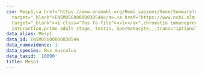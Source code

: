 ```yaml
---
csv: Mesp1,<a href="https://www.ensembl.org/Homo_sapiens/Gene/Summary?db=core;g=ENSMUSG00000030544"
  target="_blank">ENSMUSG00000030544</a>,<a href="https://www.ncbi.nlm.nih.gov/pubmed/25450459"
  target="_blank"><i class="fas fa-file"></i></a>",chromatin immunoprecipitation assay,direct
  interaction,prime adult stage, testis, Spermatocyte,,,transcriptional regulation,
data_alias: Mesp1
data_id: ENSMUSG00000030544
data_numevidence: 1
data_species: Mus musculus
data_taxid: '10090'
title: Mesp1
---
```

